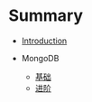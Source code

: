 # Summary

* [Introduction](./README.md)

* MongoDB
  * [基础](./docs/mongo/basis.md)
  * [进阶](./docs/mongo/begin.md)

